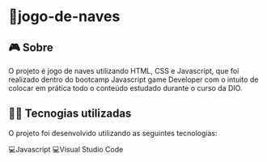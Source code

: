 # 👀jogo-de-naves 

## 🎮️ Sobre
O projeto é jogo de naves utilizando HTML, CSS e Javascript, que foi realizado dentro do bootcamp Javascript game Developer com o intuito de colocar em prática todo o conteúdo estudado durante o curso da DIO.

## 👨‍💻️ Tecnogias utilizadas
O projeto foi desenvolvido utilizando as seguintes tecnologias:

💻️Javascript 💻️Visual Studio Code
